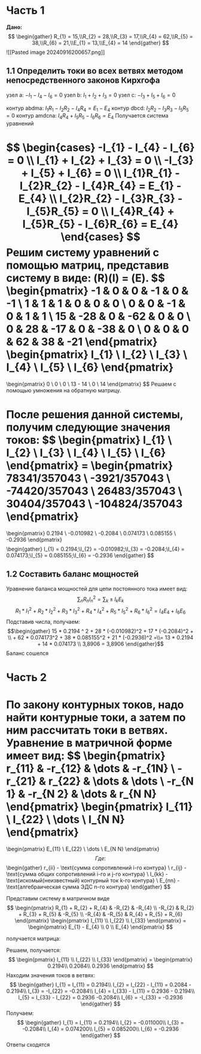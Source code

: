 # Часть 1
**Дано:**
$$
\begin{gather}
R_{1} = 15,\\R_{2} = 28,\\R_{3} = 17,\\R_{4} = 62,\\R_{5} = 38,\\R_{6} = 21,\\E_{1} = 13,\\E_{4} = 14
\end{gather}
$$
![[Pasted image 20240916200657.png]]
## 1.1 Определить токи во всех ветвях методом непосредственного законов Кирхгофа

узел a: $-I_{1} - I_{4} - I_{6} = 0$
узел b: $I_{1} + I_{2} + I_{3} = 0$
узел c: $-I_{3} + I_{5} + I_{6} = 0$

контур abdma: $I_{1}R_{1} - I_{2}R_{2} - I_{4}R_{4} = E_{1} - E_{4}$
контур dbcd: $I_{2}R_{2} - I_{3}R_{3} - I_{5}R_{5} = 0$
контур amdcna: $I_{4}R_{4} + I_{5}R_{5} - I_{6}R_{6} = E_{4}$
Получается система уравнений

$$
\begin{cases}
-I_{1} - I_{4} - I_{6} = 0 \\ I_{1} + I_{2} + I_{3} = 0 \\ -I_{3} + I_{5} + I_{6} = 0 \\ I_{1}R_{1} - I_{2}R_{2} - I_{4}R_{4} = E_{1} - E_{4} \\ I_{2}R_{2} - I_{3}R_{3} - I_{5}R_{5} = 0 \\ I_{4}R_{4} + I_{5}R_{5} - I_{6}R_{6} = E_{4}
\end{cases}
$$
Решим систему уравнений с помощью матриц, представив систему в виде: (R)(I) = (E).
$$
\begin{pmatrix}
-1 & 0 & 0 & -1 & 0 & -1 \\
1 & 1 & 1 & 0 & 0 & 0 \\
0 & 0 & -1 & 0 & 1 & 1 \\
15 & -28 & 0 & -62 & 0 & 0 \\
0 & 28 & -17 & 0 & -38 & 0 \\
0 & 0 & 0 & 62 & 38 & -21
\end{pmatrix}
\begin{pmatrix}
I_{1} \\
I_{2} \\
I_{3} \\
I_{4} \\
I_{5} \\
I_{6}
\end{pmatrix}
 = 
\begin{pmatrix}
0 \\
0 \\
0 \\
13 - 14 \\
0 \\
14
\end{pmatrix}
$$
Решаем с помощью умножения на обратную матрицу.

После решения данной системы, получим следующие значения токов:
$$
\begin{pmatrix}
I_{1} \\
I_{2} \\
I_{3} \\
I_{4} \\
I_{5} \\
I_{6}
\end{pmatrix} = 
\begin{pmatrix}
  78341/357043 \\
  -3921/357043 \\
 -74420/357043 \\
  26483/357043 \\
  30404/357043 \\
-104824/357043
\end{pmatrix}
 = 
 \begin{pmatrix}
0.2194 \\
-0.010982 \\
-0.2084 \\
0.074173 \\
0.085155 \\
-0.2936
\end{pmatrix}
$$
$$
\begin{gather}
I_{1} = 0.2194;\\I_{2} = -0.010982;\\I_{3} = -0.2084;\\I_{4} = 0.074173;\\I_{5} = 0.085155;\\I_{6} = -0.2936
\end{gather}
$$
## 1.2 Составить баланс мощностей

Уравнение баланса мощностей для цепи постоянного тока имеет вид:
$$
\sum_{n}R_{n}I_{n}^2 = \sum_{k}\pm I_{k}E_{k}
$$
$$
R_{1}*I_{1}^2 + R_{2}*I_{2}^2 + R_{3}*I_{3}^2 + R_{4}*I_{4}^2 + R_{5}*I_{5}^2 + R_{6}*I_{6}^2 = I_{4}E_{4} + I_{6}E_{6}
$$
Подставив числа, получаем:
$$\begin{gather}
15 * 0.2194 ^ 2 + 28 * (-0.010982)^2 + 17 * (-0.2084)^2 + \\ + 62 * 0.074173^2 + 38 * 0.085155^2 + 21 * (-0.2936)^2 =\\= 13 * 0.2194 + 14 * 0.074173
\\
3,8906 = 3,8906
\end{gather}$$
Баланс сошелся

# Часть 2
По закону контурных токов, надо найти контурные токи, а затем по ним рассчитать токи в ветвях.
Уравнение в матричной форме имеет вид:
$$
\begin{pmatrix}
r_{11} & -r_{12} & \dots & -r_{1N} \\
-r_{21} & r_{22} & \dots & \dots \\
-r_{N 1} & -r_{N 2} & \dots & r_{N N}
\end{pmatrix}
\begin{pmatrix}
I_{11} \\
I_{22} \\
\dots \\
I_{N N}
\end{pmatrix}
 = 
\begin{pmatrix}
E_{11} \\
E_{22} \\
\dots \\
E_{N N}
\end{pmatrix}
$$
Где: $$
\begin{gather}
r_{ii} - \text{сумма сопротивлений i-го контура} \\
r_{ij} - \text{сумма общих сопротивлений i-го и j-го контура} \\
I_{kk} - \text{искомый(неизвестный) контурный ток k-го контура} \\
E_{nn} - \text{алгебраическая сумма ЭДС n-го контура}
\end{gather}
$$

Представим систему в матричном виде
$$
\begin{pmatrix}
R_{1} + R_{2} + R_{4} & -R_{2} & -R_{4} \\
-R_{2} & R_{2} + R_{3} + R_{5} & -R_{5} \\
-R_{4} & -R_{5} & R_{4} + R_{5} + R_{6}
\end{pmatrix}
\begin{pmatrix}
I_{11} \\
I_{22} \\
I_{33}
\end{pmatrix} = 
\begin{pmatrix}
E_{1} - E_{4} \\
0 \\
E_{4}
\end{pmatrix}
$$

получается матрица:


Решаем, получается:
$$
\begin{pmatrix}
I_{11} \\
I_{22} \\
I_{33}
\end{pmatrix} = 
\begin{pmatrix}
0.2194\\
0.2084\\
0.2936
\end{pmatrix}
$$
Находим значения токов в ветвях:
$$
\begin{gather}
I_{1} = I_{11} = 0.2194\\
I_{2} = I_{22} - I_{11} = 0.2084 - 0.2194\\
I_{3} = -I_{22} = -0.2084\\
I_{4} = I_{33} - I_{11} = 0.2936 - 0.2194\\
I_{5} = I_{33} - I_{22} = 0.2936 -0.2084\\
I_{6} = -I_{33} = -0.2936
\end{gather}
$$
Получаем:
$$
\begin{gather}
I_{1} = I_{11} = 0.2194\\
I_{2} = -0.011000\\
I_{3} = -0.2084\\
I_{4} = 0.074200\\
I_{5} = 0.085200\\
I_{6} = -0.2936
\end{gather}
$$
Ответы сходятся
